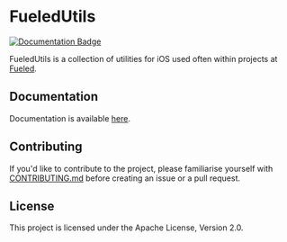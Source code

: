 # FueledUtils

[![Documentation Badge](https://fueled.github.io/ios-utilities/badge.svg)](https://fueled.github.io/ios-utilities/)

FueledUtils is a collection of utilities for iOS used often within projects at [Fueled](https://fueled.com).

## Documentation

Documentation is available [here](https://fueled.github.io/ios-utilities/).

## Contributing

If you'd like to contribute to the project, please familiarise yourself with [CONTRIBUTING.md](CONTRIBUTING.md) before creating an issue or a pull request.

## License

This project is licensed under the Apache License, Version 2.0.
